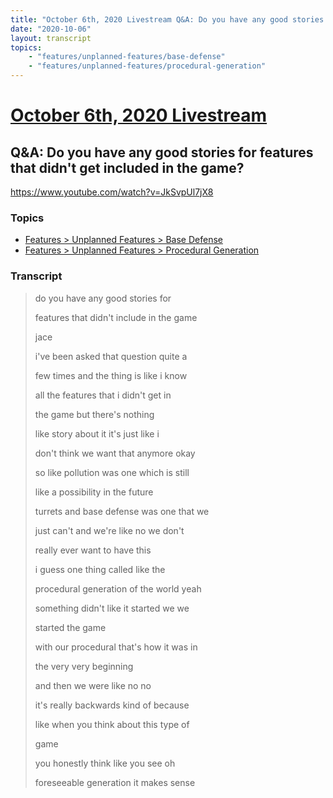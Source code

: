 ```yaml
---
title: "October 6th, 2020 Livestream Q&A: Do you have any good stories for features that didn't get included in the game?"
date: "2020-10-06"
layout: transcript
topics:
    - "features/unplanned-features/base-defense"
    - "features/unplanned-features/procedural-generation"
---
```

# [October 6th, 2020 Livestream](../2020-10-06.md)
## Q&A: Do you have any good stories for features that didn't get included in the game?
https://www.youtube.com/watch?v=JkSvpUl7jX8

### Topics
* [Features > Unplanned Features > Base Defense](../topics/features/unplanned-features/base-defense.md)
* [Features > Unplanned Features > Procedural Generation](../topics/features/unplanned-features/procedural-generation.md)

### Transcript

> do you have any good stories for
>
> features that didn't include in the game
>
> jace
>
> i've been asked that question quite a
>
> few times and the thing is like i know
>
> all the features that i didn't get in
>
> the game but there's nothing
>
> like story about it it's just like i
>
> don't think we want that anymore okay
>
> so like pollution was one which is still
>
> like a possibility in the future
>
> turrets and base defense was one that we
>
> just can't and we're like no we don't
>
> really ever want to have this
>
> i guess one thing called like the
>
> procedural generation of the world yeah
>
> something didn't like it started we we
>
> started the game
>
> with our procedural that's how it was in
>
> the very very beginning
>
> and then we were like no no
>
> it's really backwards kind of because
>
> like when you think about this type of
>
> game
>
> you honestly think like you see oh
>
> foreseeable generation it makes sense
